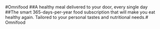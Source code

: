 #Omnifood
##A healthy meal delivered to your door, every single day
##The smart 365-days-per-year food subscription that will make you eat healthy again. Tailored to your personal tastes and nutritional needs.# Omnifood
